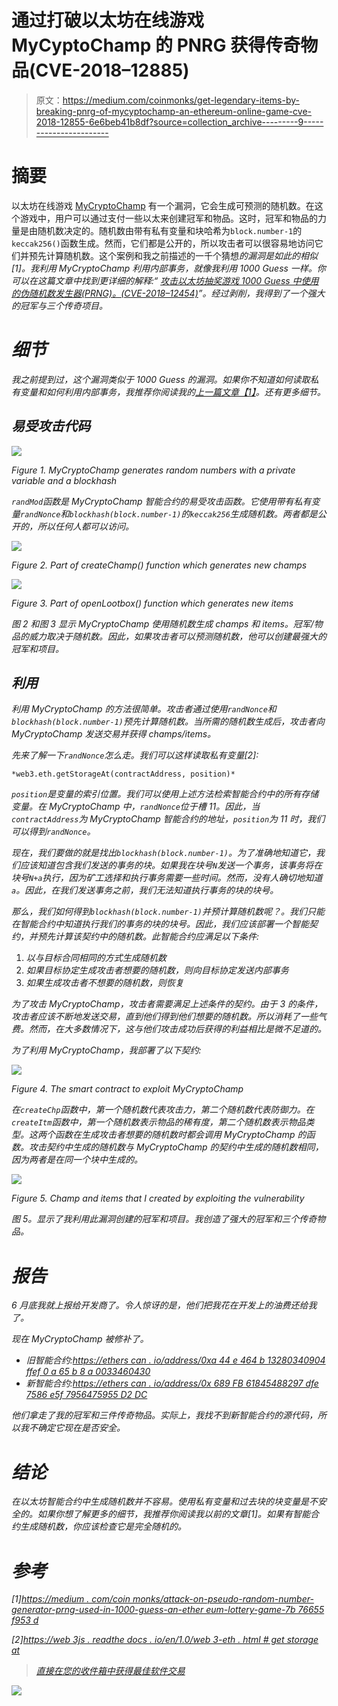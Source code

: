 # 通过打破以太坊在线游戏 MyCyptoChamp 的 PNRG 获得传奇物品(CVE-2018–12885)

> 原文：<https://medium.com/coinmonks/get-legendary-items-by-breaking-pnrg-of-mycyptochamp-an-ethereum-online-game-cve-2018-12855-6e6beb41b8df?source=collection_archive---------9----------------------->

# 摘要

以太坊在线游戏 [MyCryptoChamp](https://mycryptochamp.io/) 有一个漏洞，它会生成可预测的随机数。在这个游戏中，用户可以通过支付一些以太来创建冠军和物品。这时，冠军和物品的力量是由随机数决定的。随机数由带有私有变量和块哈希为`block.number-1`的`keccak256()`函数生成。然而，它们都是公开的，所以攻击者可以很容易地访问它们并预先计算随机数。这个案例和我之前描述的一千个猜想*的漏洞是如此的相似[1]。我利用 MyCryptoChamp 利用内部事务，就像我利用 1000 Guess 一样。你可以在这篇文章中找到更详细的解释:“ [*攻击以太坊抽奖游戏 1000 Guess 中使用的伪随机数发生器(PRNG)。(CVE-2018–12454)*](/coinmonks/attack-on-pseudo-random-number-generator-prng-used-in-1000-guess-an-ethereum-lottery-game-7b76655f953d)”。经过剥削，我得到了一个强大的冠军与三个传奇项目。*

# *细节*

*我之前提到过，这个漏洞类似于 1000 Guess 的漏洞。如果你不知道如何读取私有变量和如何利用内部事务，我推荐你阅读我的[上一篇文章【1】](/coinmonks/attack-on-pseudo-random-number-generator-prng-used-in-1000-guess-an-ethereum-lottery-game-7b76655f953d)。还有更多细节。*

## *易受攻击代码*

*![](img/9b37459dc824c21161ecb34266c7c2da.png)*

*Figure 1\. MyCryptoChamp generates random numbers with a private variable and a blockhash*

*`randMod`函数是 MyCryptoChamp 智能合约的易受攻击函数。它使用带有私有变量`randNonce`和`blockhash(block.number-1)`的`keccak256`生成随机数。两者都是公开的，所以任何人都可以访问。*

*![](img/a35fb73042ebf40852fe7dfacb6c29ae.png)*

*Figure 2\. Part of createChamp() function which generates new champs*

*![](img/30a5ace8bc93c7b11d288e47dd7fb4f7.png)*

*Figure 3\. Part of openLootbox() function which generates new items*

*图 2 和图 3 显示 MyCryptoChamp 使用随机数生成 champs 和 items。冠军/物品的威力取决于随机数。因此，如果攻击者可以预测随机数，他可以创建最强大的冠军和项目。*

## *利用*

*利用 MyCryptoChamp 的方法很简单。攻击者通过使用`randNonce`和`blockhash(block.number-1)`预先计算随机数。当所需的随机数生成后，攻击者向 MyCryptoChamp 发送交易并获得 champs/items。*

*先来了解一下`randNonce`怎么走。我们可以这样读取私有变量[2]:*

```
*web3.eth.getStorageAt(contractAddress, position)*
```

*`position`是变量的索引位置。我们可以使用上述方法检索智能合约中的所有存储变量。在 MyCryptoChamp 中，`randNonce`位于槽 11。因此，当`contractAddress`为 MyCryptoChamp 智能合约的地址，`position`为 11 时，我们可以得到`randNonce`。*

*现在，我们要做的就是找出`blockhash(block.number-1)`。为了准确地知道它，我们应该知道包含我们发送的事务的块。如果我在块号`N`发送一个事务，该事务将在块号`N+a`执行，因为矿工选择和执行事务需要一些时间。然而，没有人确切地知道`a`。因此，在我们发送事务之前，我们无法知道执行事务的块的块号。*

*那么，我们如何得到`blockhash(block.number-1)`并预计算随机数呢？。我们只能在智能合约中知道执行我们的事务的块的块号。因此，我们应该部署一个智能契约，并预先计算该契约中的随机数。此智能合约应满足以下条件:*

1.  *以与目标合同相同的方式生成随机数*
2.  *如果目标协定生成攻击者想要的随机数，则向目标协定发送内部事务*
3.  *如果生成攻击者不想要的随机数，则恢复*

*为了攻击 MyCryptoChamp，攻击者需要满足上述条件的契约。由于 3 的条件，攻击者应该不断地发送交易，直到他们得到他们想要的随机数。所以消耗了一些气费。然而，在大多数情况下，这与他们攻击成功后获得的利益相比是微不足道的。*

*为了利用 MyCryptoChamp，我部署了以下契约:*

*![](img/786ba7c83691ae06db4ca206c86ac2c9.png)*

*Figure 4\. The smart contract to exploit MyCryptoChamp*

*在`createChp`函数中，第一个随机数代表攻击力，第二个随机数代表防御力。在`createItm`函数中，第一个随机数表示物品的稀有度，第二个随机数表示物品类型。这两个函数在生成攻击者想要的随机数时都会调用 MyCryptoChamp 的函数。攻击契约中生成的随机数与 MyCryptoChamp 的契约中生成的随机数相同，因为两者是在同一个块中生成的。*

*![](img/dc7d45880c42189537a047dfa4e831fe.png)*

*Figure 5\. Champ and items that I created by exploiting the vulnerability*

*图 5。显示了我利用此漏洞创建的冠军和项目。我创造了强大的冠军和三个传奇物品。*

# *报告*

*6 月底我就上报给开发商了。令人惊讶的是，他们把我花在开发上的油费还给我了。*

*现在 MyCryptoChamp 被修补了。*

*   *旧智能合约:[https://ethers can . io/address/0xa 44 e 464 b 13280340904 ffef 0 a 65 b 8 a 0033460430](https://etherscan.io/address/0xa44e464b13280340904ffef0a65b8a0033460430)*
*   *新智能合约:[https://ethers can . io/address/0x 689 FB 61845488297 dfe 7586 e5f 7956475955 D2 DC](https://etherscan.io/address/0x689FB61845488297dfE7586E5f7956475955d2Dc)*

*他们拿走了我的冠军和三件传奇物品。实际上，我找不到新智能合约的源代码，所以我不确定它现在是否安全。*

# *结论*

*在以太坊智能合约中生成随机数并不容易。使用私有变量和过去块的块变量是不安全的。如果你想了解更多的细节，我推荐你阅读我以前的文章[1]。如果有智能合约生成随机数，你应该检查它是完全随机的。*

# *参考*

*[1][https://medium . com/coin monks/attack-on-pseudo-random-number-generator-prng-used-in-1000-guess-an-ether eum-lottery-game-7b 76655 f953 d](/coinmonks/attack-on-pseudo-random-number-generator-prng-used-in-1000-guess-an-ethereum-lottery-game-7b76655f953d)*

*[2][https://web 3js . readthe docs . io/en/1.0/web 3-eth . html # get storage at](https://web3js.readthedocs.io/en/1.0/web3-eth.html#getstorageat)*

> *[直接在您的收件箱中获得最佳软件交易](https://coincodecap.com/?utm_source=coinmonks)*

*[![](img/7c0b3dfdcbfea594cc0ae7d4f9bf6fcb.png)](https://coincodecap.com/?utm_source=coinmonks)*